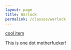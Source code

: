 ```yaml
---
layout: page
title: Warlock
permalink: /classes/warlock
---
```

[cool item](https://www.wowhead.com/item=31015)

This is one dot motherfucker!

